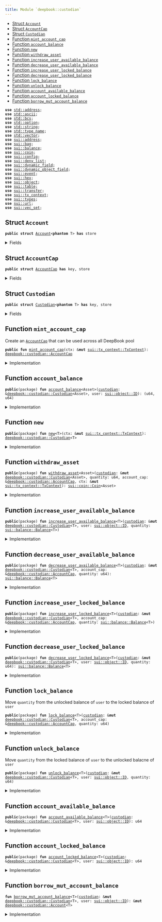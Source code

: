 ```yaml
---
title: Module `deepbook::custodian`
---
```




-  [Struct `Account`](#deepbook_custodian_Account)
-  [Struct `AccountCap`](#deepbook_custodian_AccountCap)
-  [Struct `Custodian`](#deepbook_custodian_Custodian)
-  [Function `mint_account_cap`](#deepbook_custodian_mint_account_cap)
-  [Function `account_balance`](#deepbook_custodian_account_balance)
-  [Function `new`](#deepbook_custodian_new)
-  [Function `withdraw_asset`](#deepbook_custodian_withdraw_asset)
-  [Function `increase_user_available_balance`](#deepbook_custodian_increase_user_available_balance)
-  [Function `decrease_user_available_balance`](#deepbook_custodian_decrease_user_available_balance)
-  [Function `increase_user_locked_balance`](#deepbook_custodian_increase_user_locked_balance)
-  [Function `decrease_user_locked_balance`](#deepbook_custodian_decrease_user_locked_balance)
-  [Function `lock_balance`](#deepbook_custodian_lock_balance)
-  [Function `unlock_balance`](#deepbook_custodian_unlock_balance)
-  [Function `account_available_balance`](#deepbook_custodian_account_available_balance)
-  [Function `account_locked_balance`](#deepbook_custodian_account_locked_balance)
-  [Function `borrow_mut_account_balance`](#deepbook_custodian_borrow_mut_account_balance)


<pre><code><b>use</b> <a href="../std/address.md#std_address">std::address</a>;
<b>use</b> <a href="../std/ascii.md#std_ascii">std::ascii</a>;
<b>use</b> <a href="../std/bcs.md#std_bcs">std::bcs</a>;
<b>use</b> <a href="../std/option.md#std_option">std::option</a>;
<b>use</b> <a href="../std/string.md#std_string">std::string</a>;
<b>use</b> <a href="../std/type_name.md#std_type_name">std::type_name</a>;
<b>use</b> <a href="../std/vector.md#std_vector">std::vector</a>;
<b>use</b> <a href="../sui/address.md#sui_address">sui::address</a>;
<b>use</b> <a href="../sui/bag.md#sui_bag">sui::bag</a>;
<b>use</b> <a href="../sui/balance.md#sui_balance">sui::balance</a>;
<b>use</b> <a href="../sui/coin.md#sui_coin">sui::coin</a>;
<b>use</b> <a href="../sui/config.md#sui_config">sui::config</a>;
<b>use</b> <a href="../sui/deny_list.md#sui_deny_list">sui::deny_list</a>;
<b>use</b> <a href="../sui/dynamic_field.md#sui_dynamic_field">sui::dynamic_field</a>;
<b>use</b> <a href="../sui/dynamic_object_field.md#sui_dynamic_object_field">sui::dynamic_object_field</a>;
<b>use</b> <a href="../sui/event.md#sui_event">sui::event</a>;
<b>use</b> <a href="../sui/hex.md#sui_hex">sui::hex</a>;
<b>use</b> <a href="../sui/object.md#sui_object">sui::object</a>;
<b>use</b> <a href="../sui/table.md#sui_table">sui::table</a>;
<b>use</b> <a href="../sui/transfer.md#sui_transfer">sui::transfer</a>;
<b>use</b> <a href="../sui/tx_context.md#sui_tx_context">sui::tx_context</a>;
<b>use</b> <a href="../sui/types.md#sui_types">sui::types</a>;
<b>use</b> <a href="../sui/url.md#sui_url">sui::url</a>;
<b>use</b> <a href="../sui/vec_set.md#sui_vec_set">sui::vec_set</a>;
</code></pre>



<a name="deepbook_custodian_Account"></a>

## Struct `Account`



<pre><code><b>public</b> <b>struct</b> <a href="../deepbook/custodian.md#deepbook_custodian_Account">Account</a>&lt;<b>phantom</b> T&gt; <b>has</b> store
</code></pre>



<details>
<summary>Fields</summary>


<dl>
<dt>
<code>available_balance: <a href="../sui/balance.md#sui_balance_Balance">sui::balance::Balance</a>&lt;T&gt;</code>
</dt>
<dd>
</dd>
<dt>
<code>locked_balance: <a href="../sui/balance.md#sui_balance_Balance">sui::balance::Balance</a>&lt;T&gt;</code>
</dt>
<dd>
</dd>
</dl>


</details>

<a name="deepbook_custodian_AccountCap"></a>

## Struct `AccountCap`



<pre><code><b>public</b> <b>struct</b> <a href="../deepbook/custodian.md#deepbook_custodian_AccountCap">AccountCap</a> <b>has</b> key, store
</code></pre>



<details>
<summary>Fields</summary>


<dl>
<dt>
<code>id: <a href="../sui/object.md#sui_object_UID">sui::object::UID</a></code>
</dt>
<dd>
</dd>
</dl>


</details>

<a name="deepbook_custodian_Custodian"></a>

## Struct `Custodian`



<pre><code><b>public</b> <b>struct</b> <a href="../deepbook/custodian.md#deepbook_custodian_Custodian">Custodian</a>&lt;<b>phantom</b> T&gt; <b>has</b> key, store
</code></pre>



<details>
<summary>Fields</summary>


<dl>
<dt>
<code>id: <a href="../sui/object.md#sui_object_UID">sui::object::UID</a></code>
</dt>
<dd>
</dd>
<dt>
<code>account_balances: <a href="../sui/table.md#sui_table_Table">sui::table::Table</a>&lt;<a href="../sui/object.md#sui_object_ID">sui::object::ID</a>, <a href="../deepbook/custodian.md#deepbook_custodian_Account">deepbook::custodian::Account</a>&lt;T&gt;&gt;</code>
</dt>
<dd>
 Map from an AccountCap object ID to an Account object
</dd>
</dl>


</details>

<a name="deepbook_custodian_mint_account_cap"></a>

## Function `mint_account_cap`

Create an <code><a href="../deepbook/custodian.md#deepbook_custodian_AccountCap">AccountCap</a></code> that can be used across all DeepBook pool


<pre><code><b>public</b> <b>fun</b> <a href="../deepbook/custodian.md#deepbook_custodian_mint_account_cap">mint_account_cap</a>(ctx: &<b>mut</b> <a href="../sui/tx_context.md#sui_tx_context_TxContext">sui::tx_context::TxContext</a>): <a href="../deepbook/custodian.md#deepbook_custodian_AccountCap">deepbook::custodian::AccountCap</a>
</code></pre>



<details>
<summary>Implementation</summary>


<pre><code><b>public</b> <b>fun</b> <a href="../deepbook/custodian.md#deepbook_custodian_mint_account_cap">mint_account_cap</a>(ctx: &<b>mut</b> TxContext): <a href="../deepbook/custodian.md#deepbook_custodian_AccountCap">AccountCap</a> {
    <b>abort</b> 1337
}
</code></pre>



</details>

<a name="deepbook_custodian_account_balance"></a>

## Function `account_balance`



<pre><code><b>public</b>(package) <b>fun</b> <a href="../deepbook/custodian.md#deepbook_custodian_account_balance">account_balance</a>&lt;Asset&gt;(<a href="../deepbook/custodian.md#deepbook_custodian">custodian</a>: &<a href="../deepbook/custodian.md#deepbook_custodian_Custodian">deepbook::custodian::Custodian</a>&lt;Asset&gt;, user: <a href="../sui/object.md#sui_object_ID">sui::object::ID</a>): (u64, u64)
</code></pre>



<details>
<summary>Implementation</summary>


<pre><code><b>public</b>(package) <b>fun</b> <a href="../deepbook/custodian.md#deepbook_custodian_account_balance">account_balance</a>&lt;Asset&gt;(
    <a href="../deepbook/custodian.md#deepbook_custodian">custodian</a>: &<a href="../deepbook/custodian.md#deepbook_custodian_Custodian">Custodian</a>&lt;Asset&gt;,
    user: ID
): (u64, u64) {
    // <b>if</b> <a href="../deepbook/custodian.md#deepbook_custodian">custodian</a> account is not created yet, directly <b>return</b> (0, 0) rather than <b>abort</b>
    <b>if</b> (!table::contains(&<a href="../deepbook/custodian.md#deepbook_custodian">custodian</a>.account_balances, user)) {
        <b>return</b> (0, 0)
    };
    <b>let</b> account_balances = table::borrow(&<a href="../deepbook/custodian.md#deepbook_custodian">custodian</a>.account_balances, user);
    <b>let</b> avail_balance = balance::value(&account_balances.available_balance);
    <b>let</b> locked_balance = balance::value(&account_balances.locked_balance);
    (avail_balance, locked_balance)
}
</code></pre>



</details>

<a name="deepbook_custodian_new"></a>

## Function `new`



<pre><code><b>public</b>(package) <b>fun</b> <a href="../deepbook/custodian.md#deepbook_custodian_new">new</a>&lt;T&gt;(ctx: &<b>mut</b> <a href="../sui/tx_context.md#sui_tx_context_TxContext">sui::tx_context::TxContext</a>): <a href="../deepbook/custodian.md#deepbook_custodian_Custodian">deepbook::custodian::Custodian</a>&lt;T&gt;
</code></pre>



<details>
<summary>Implementation</summary>


<pre><code><b>public</b>(package) <b>fun</b> <a href="../deepbook/custodian.md#deepbook_custodian_new">new</a>&lt;T&gt;(ctx: &<b>mut</b> TxContext): <a href="../deepbook/custodian.md#deepbook_custodian_Custodian">Custodian</a>&lt;T&gt; {
    <a href="../deepbook/custodian.md#deepbook_custodian_Custodian">Custodian</a>&lt;T&gt; {
        id: object::new(ctx),
        account_balances: table::new(ctx),
    }
}
</code></pre>



</details>

<a name="deepbook_custodian_withdraw_asset"></a>

## Function `withdraw_asset`



<pre><code><b>public</b>(package) <b>fun</b> <a href="../deepbook/custodian.md#deepbook_custodian_withdraw_asset">withdraw_asset</a>&lt;Asset&gt;(<a href="../deepbook/custodian.md#deepbook_custodian">custodian</a>: &<b>mut</b> <a href="../deepbook/custodian.md#deepbook_custodian_Custodian">deepbook::custodian::Custodian</a>&lt;Asset&gt;, quantity: u64, account_cap: &<a href="../deepbook/custodian.md#deepbook_custodian_AccountCap">deepbook::custodian::AccountCap</a>, ctx: &<b>mut</b> <a href="../sui/tx_context.md#sui_tx_context_TxContext">sui::tx_context::TxContext</a>): <a href="../sui/coin.md#sui_coin_Coin">sui::coin::Coin</a>&lt;Asset&gt;
</code></pre>



<details>
<summary>Implementation</summary>


<pre><code><b>public</b>(package) <b>fun</b> <a href="../deepbook/custodian.md#deepbook_custodian_withdraw_asset">withdraw_asset</a>&lt;Asset&gt;(
    <a href="../deepbook/custodian.md#deepbook_custodian">custodian</a>: &<b>mut</b> <a href="../deepbook/custodian.md#deepbook_custodian_Custodian">Custodian</a>&lt;Asset&gt;,
    quantity: u64,
    account_cap: &<a href="../deepbook/custodian.md#deepbook_custodian_AccountCap">AccountCap</a>,
    ctx: &<b>mut</b> TxContext
): Coin&lt;Asset&gt; {
    coin::from_balance(<a href="../deepbook/custodian.md#deepbook_custodian_decrease_user_available_balance">decrease_user_available_balance</a>&lt;Asset&gt;(<a href="../deepbook/custodian.md#deepbook_custodian">custodian</a>, account_cap, quantity), ctx)
}
</code></pre>



</details>

<a name="deepbook_custodian_increase_user_available_balance"></a>

## Function `increase_user_available_balance`



<pre><code><b>public</b>(package) <b>fun</b> <a href="../deepbook/custodian.md#deepbook_custodian_increase_user_available_balance">increase_user_available_balance</a>&lt;T&gt;(<a href="../deepbook/custodian.md#deepbook_custodian">custodian</a>: &<b>mut</b> <a href="../deepbook/custodian.md#deepbook_custodian_Custodian">deepbook::custodian::Custodian</a>&lt;T&gt;, user: <a href="../sui/object.md#sui_object_ID">sui::object::ID</a>, quantity: <a href="../sui/balance.md#sui_balance_Balance">sui::balance::Balance</a>&lt;T&gt;)
</code></pre>



<details>
<summary>Implementation</summary>


<pre><code><b>public</b>(package) <b>fun</b> <a href="../deepbook/custodian.md#deepbook_custodian_increase_user_available_balance">increase_user_available_balance</a>&lt;T&gt;(
    <a href="../deepbook/custodian.md#deepbook_custodian">custodian</a>: &<b>mut</b> <a href="../deepbook/custodian.md#deepbook_custodian_Custodian">Custodian</a>&lt;T&gt;,
    user: ID,
    quantity: Balance&lt;T&gt;,
) {
    <b>let</b> account = <a href="../deepbook/custodian.md#deepbook_custodian_borrow_mut_account_balance">borrow_mut_account_balance</a>&lt;T&gt;(<a href="../deepbook/custodian.md#deepbook_custodian">custodian</a>, user);
    balance::join(&<b>mut</b> account.available_balance, quantity);
}
</code></pre>



</details>

<a name="deepbook_custodian_decrease_user_available_balance"></a>

## Function `decrease_user_available_balance`



<pre><code><b>public</b>(package) <b>fun</b> <a href="../deepbook/custodian.md#deepbook_custodian_decrease_user_available_balance">decrease_user_available_balance</a>&lt;T&gt;(<a href="../deepbook/custodian.md#deepbook_custodian">custodian</a>: &<b>mut</b> <a href="../deepbook/custodian.md#deepbook_custodian_Custodian">deepbook::custodian::Custodian</a>&lt;T&gt;, account_cap: &<a href="../deepbook/custodian.md#deepbook_custodian_AccountCap">deepbook::custodian::AccountCap</a>, quantity: u64): <a href="../sui/balance.md#sui_balance_Balance">sui::balance::Balance</a>&lt;T&gt;
</code></pre>



<details>
<summary>Implementation</summary>


<pre><code><b>public</b>(package) <b>fun</b> <a href="../deepbook/custodian.md#deepbook_custodian_decrease_user_available_balance">decrease_user_available_balance</a>&lt;T&gt;(
    <a href="../deepbook/custodian.md#deepbook_custodian">custodian</a>: &<b>mut</b> <a href="../deepbook/custodian.md#deepbook_custodian_Custodian">Custodian</a>&lt;T&gt;,
    account_cap: &<a href="../deepbook/custodian.md#deepbook_custodian_AccountCap">AccountCap</a>,
    quantity: u64,
): Balance&lt;T&gt; {
    <b>let</b> account = <a href="../deepbook/custodian.md#deepbook_custodian_borrow_mut_account_balance">borrow_mut_account_balance</a>&lt;T&gt;(<a href="../deepbook/custodian.md#deepbook_custodian">custodian</a>, object::uid_to_inner(&account_cap.id));
    balance::split(&<b>mut</b> account.available_balance, quantity)
}
</code></pre>



</details>

<a name="deepbook_custodian_increase_user_locked_balance"></a>

## Function `increase_user_locked_balance`



<pre><code><b>public</b>(package) <b>fun</b> <a href="../deepbook/custodian.md#deepbook_custodian_increase_user_locked_balance">increase_user_locked_balance</a>&lt;T&gt;(<a href="../deepbook/custodian.md#deepbook_custodian">custodian</a>: &<b>mut</b> <a href="../deepbook/custodian.md#deepbook_custodian_Custodian">deepbook::custodian::Custodian</a>&lt;T&gt;, account_cap: &<a href="../deepbook/custodian.md#deepbook_custodian_AccountCap">deepbook::custodian::AccountCap</a>, quantity: <a href="../sui/balance.md#sui_balance_Balance">sui::balance::Balance</a>&lt;T&gt;)
</code></pre>



<details>
<summary>Implementation</summary>


<pre><code><b>public</b>(package) <b>fun</b> <a href="../deepbook/custodian.md#deepbook_custodian_increase_user_locked_balance">increase_user_locked_balance</a>&lt;T&gt;(
    <a href="../deepbook/custodian.md#deepbook_custodian">custodian</a>: &<b>mut</b> <a href="../deepbook/custodian.md#deepbook_custodian_Custodian">Custodian</a>&lt;T&gt;,
    account_cap: &<a href="../deepbook/custodian.md#deepbook_custodian_AccountCap">AccountCap</a>,
    quantity: Balance&lt;T&gt;,
) {
    <b>let</b> account = <a href="../deepbook/custodian.md#deepbook_custodian_borrow_mut_account_balance">borrow_mut_account_balance</a>&lt;T&gt;(<a href="../deepbook/custodian.md#deepbook_custodian">custodian</a>, object::uid_to_inner(&account_cap.id));
    balance::join(&<b>mut</b> account.locked_balance, quantity);
}
</code></pre>



</details>

<a name="deepbook_custodian_decrease_user_locked_balance"></a>

## Function `decrease_user_locked_balance`



<pre><code><b>public</b>(package) <b>fun</b> <a href="../deepbook/custodian.md#deepbook_custodian_decrease_user_locked_balance">decrease_user_locked_balance</a>&lt;T&gt;(<a href="../deepbook/custodian.md#deepbook_custodian">custodian</a>: &<b>mut</b> <a href="../deepbook/custodian.md#deepbook_custodian_Custodian">deepbook::custodian::Custodian</a>&lt;T&gt;, user: <a href="../sui/object.md#sui_object_ID">sui::object::ID</a>, quantity: u64): <a href="../sui/balance.md#sui_balance_Balance">sui::balance::Balance</a>&lt;T&gt;
</code></pre>



<details>
<summary>Implementation</summary>


<pre><code><b>public</b>(package) <b>fun</b> <a href="../deepbook/custodian.md#deepbook_custodian_decrease_user_locked_balance">decrease_user_locked_balance</a>&lt;T&gt;(
    <a href="../deepbook/custodian.md#deepbook_custodian">custodian</a>: &<b>mut</b> <a href="../deepbook/custodian.md#deepbook_custodian_Custodian">Custodian</a>&lt;T&gt;,
    user: ID,
    quantity: u64,
): Balance&lt;T&gt; {
    <b>let</b> account = <a href="../deepbook/custodian.md#deepbook_custodian_borrow_mut_account_balance">borrow_mut_account_balance</a>&lt;T&gt;(<a href="../deepbook/custodian.md#deepbook_custodian">custodian</a>, user);
    split(&<b>mut</b> account.locked_balance, quantity)
}
</code></pre>



</details>

<a name="deepbook_custodian_lock_balance"></a>

## Function `lock_balance`

Move <code>quantity</code> from the unlocked balance of <code>user</code> to the locked balance of <code>user</code>


<pre><code><b>public</b>(package) <b>fun</b> <a href="../deepbook/custodian.md#deepbook_custodian_lock_balance">lock_balance</a>&lt;T&gt;(<a href="../deepbook/custodian.md#deepbook_custodian">custodian</a>: &<b>mut</b> <a href="../deepbook/custodian.md#deepbook_custodian_Custodian">deepbook::custodian::Custodian</a>&lt;T&gt;, account_cap: &<a href="../deepbook/custodian.md#deepbook_custodian_AccountCap">deepbook::custodian::AccountCap</a>, quantity: u64)
</code></pre>



<details>
<summary>Implementation</summary>


<pre><code><b>public</b>(package) <b>fun</b> <a href="../deepbook/custodian.md#deepbook_custodian_lock_balance">lock_balance</a>&lt;T&gt;(
    <a href="../deepbook/custodian.md#deepbook_custodian">custodian</a>: &<b>mut</b> <a href="../deepbook/custodian.md#deepbook_custodian_Custodian">Custodian</a>&lt;T&gt;,
    account_cap: &<a href="../deepbook/custodian.md#deepbook_custodian_AccountCap">AccountCap</a>,
    quantity: u64,
) {
    <b>let</b> to_lock = <a href="../deepbook/custodian.md#deepbook_custodian_decrease_user_available_balance">decrease_user_available_balance</a>(<a href="../deepbook/custodian.md#deepbook_custodian">custodian</a>, account_cap, quantity);
    <a href="../deepbook/custodian.md#deepbook_custodian_increase_user_locked_balance">increase_user_locked_balance</a>(<a href="../deepbook/custodian.md#deepbook_custodian">custodian</a>, account_cap, to_lock);
}
</code></pre>



</details>

<a name="deepbook_custodian_unlock_balance"></a>

## Function `unlock_balance`

Move <code>quantity</code> from the locked balance of <code>user</code> to the unlocked balacne of <code>user</code>


<pre><code><b>public</b>(package) <b>fun</b> <a href="../deepbook/custodian.md#deepbook_custodian_unlock_balance">unlock_balance</a>&lt;T&gt;(<a href="../deepbook/custodian.md#deepbook_custodian">custodian</a>: &<b>mut</b> <a href="../deepbook/custodian.md#deepbook_custodian_Custodian">deepbook::custodian::Custodian</a>&lt;T&gt;, user: <a href="../sui/object.md#sui_object_ID">sui::object::ID</a>, quantity: u64)
</code></pre>



<details>
<summary>Implementation</summary>


<pre><code><b>public</b>(package) <b>fun</b> <a href="../deepbook/custodian.md#deepbook_custodian_unlock_balance">unlock_balance</a>&lt;T&gt;(
    <a href="../deepbook/custodian.md#deepbook_custodian">custodian</a>: &<b>mut</b> <a href="../deepbook/custodian.md#deepbook_custodian_Custodian">Custodian</a>&lt;T&gt;,
    user: ID,
    quantity: u64,
) {
    <b>let</b> locked_balance = <a href="../deepbook/custodian.md#deepbook_custodian_decrease_user_locked_balance">decrease_user_locked_balance</a>&lt;T&gt;(<a href="../deepbook/custodian.md#deepbook_custodian">custodian</a>, user, quantity);
    <a href="../deepbook/custodian.md#deepbook_custodian_increase_user_available_balance">increase_user_available_balance</a>&lt;T&gt;(<a href="../deepbook/custodian.md#deepbook_custodian">custodian</a>, user, locked_balance)
}
</code></pre>



</details>

<a name="deepbook_custodian_account_available_balance"></a>

## Function `account_available_balance`



<pre><code><b>public</b>(package) <b>fun</b> <a href="../deepbook/custodian.md#deepbook_custodian_account_available_balance">account_available_balance</a>&lt;T&gt;(<a href="../deepbook/custodian.md#deepbook_custodian">custodian</a>: &<a href="../deepbook/custodian.md#deepbook_custodian_Custodian">deepbook::custodian::Custodian</a>&lt;T&gt;, user: <a href="../sui/object.md#sui_object_ID">sui::object::ID</a>): u64
</code></pre>



<details>
<summary>Implementation</summary>


<pre><code><b>public</b>(package) <b>fun</b> <a href="../deepbook/custodian.md#deepbook_custodian_account_available_balance">account_available_balance</a>&lt;T&gt;(
    <a href="../deepbook/custodian.md#deepbook_custodian">custodian</a>: &<a href="../deepbook/custodian.md#deepbook_custodian_Custodian">Custodian</a>&lt;T&gt;,
    user: ID,
): u64 {
    balance::value(&table::borrow(&<a href="../deepbook/custodian.md#deepbook_custodian">custodian</a>.account_balances, user).available_balance)
}
</code></pre>



</details>

<a name="deepbook_custodian_account_locked_balance"></a>

## Function `account_locked_balance`



<pre><code><b>public</b>(package) <b>fun</b> <a href="../deepbook/custodian.md#deepbook_custodian_account_locked_balance">account_locked_balance</a>&lt;T&gt;(<a href="../deepbook/custodian.md#deepbook_custodian">custodian</a>: &<a href="../deepbook/custodian.md#deepbook_custodian_Custodian">deepbook::custodian::Custodian</a>&lt;T&gt;, user: <a href="../sui/object.md#sui_object_ID">sui::object::ID</a>): u64
</code></pre>



<details>
<summary>Implementation</summary>


<pre><code><b>public</b>(package) <b>fun</b> <a href="../deepbook/custodian.md#deepbook_custodian_account_locked_balance">account_locked_balance</a>&lt;T&gt;(
    <a href="../deepbook/custodian.md#deepbook_custodian">custodian</a>: &<a href="../deepbook/custodian.md#deepbook_custodian_Custodian">Custodian</a>&lt;T&gt;,
    user: ID,
): u64 {
    balance::value(&table::borrow(&<a href="../deepbook/custodian.md#deepbook_custodian">custodian</a>.account_balances, user).locked_balance)
}
</code></pre>



</details>

<a name="deepbook_custodian_borrow_mut_account_balance"></a>

## Function `borrow_mut_account_balance`



<pre><code><b>fun</b> <a href="../deepbook/custodian.md#deepbook_custodian_borrow_mut_account_balance">borrow_mut_account_balance</a>&lt;T&gt;(<a href="../deepbook/custodian.md#deepbook_custodian">custodian</a>: &<b>mut</b> <a href="../deepbook/custodian.md#deepbook_custodian_Custodian">deepbook::custodian::Custodian</a>&lt;T&gt;, user: <a href="../sui/object.md#sui_object_ID">sui::object::ID</a>): &<b>mut</b> <a href="../deepbook/custodian.md#deepbook_custodian_Account">deepbook::custodian::Account</a>&lt;T&gt;
</code></pre>



<details>
<summary>Implementation</summary>


<pre><code><b>fun</b> <a href="../deepbook/custodian.md#deepbook_custodian_borrow_mut_account_balance">borrow_mut_account_balance</a>&lt;T&gt;(
    <a href="../deepbook/custodian.md#deepbook_custodian">custodian</a>: &<b>mut</b> <a href="../deepbook/custodian.md#deepbook_custodian_Custodian">Custodian</a>&lt;T&gt;,
    user: ID,
): &<b>mut</b> <a href="../deepbook/custodian.md#deepbook_custodian_Account">Account</a>&lt;T&gt; {
    <b>if</b> (!table::contains(&<a href="../deepbook/custodian.md#deepbook_custodian">custodian</a>.account_balances, user)) {
        table::add(
            &<b>mut</b> <a href="../deepbook/custodian.md#deepbook_custodian">custodian</a>.account_balances,
            user,
            <a href="../deepbook/custodian.md#deepbook_custodian_Account">Account</a> { available_balance: balance::zero(), locked_balance: balance::zero() }
        );
    };
    table::borrow_mut(&<b>mut</b> <a href="../deepbook/custodian.md#deepbook_custodian">custodian</a>.account_balances, user)
}
</code></pre>



</details>
